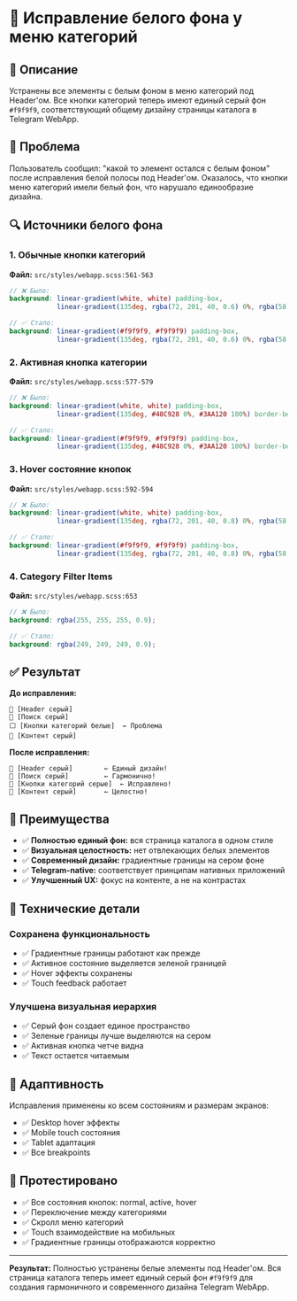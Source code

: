 # 🎯 Исправление белого фона у меню категорий

## 📝 Описание

Устранены все элементы с белым фоном в меню категорий под Header'ом. Все кнопки категорий теперь имеют единый серый фон `#f9f9f9`, соответствующий общему дизайну страницы каталога в Telegram WebApp.

## 🎯 Проблема

Пользователь сообщил: "какой то элемент остался с белым фоном" после исправления белой полосы под Header'ом. Оказалось, что кнопки меню категорий имели белый фон, что нарушало единообразие дизайна.

## 🔍 Источники белого фона

### 1. Обычные кнопки категорий
**Файл:** `src/styles/webapp.scss:561-563`
```scss
// ❌ Было:
background: linear-gradient(white, white) padding-box,
            linear-gradient(135deg, rgba(72, 201, 40, 0.6) 0%, rgba(58, 161, 32, 0.6) 100%) border-box;

// ✅ Стало:
background: linear-gradient(#f9f9f9, #f9f9f9) padding-box,
            linear-gradient(135deg, rgba(72, 201, 40, 0.6) 0%, rgba(58, 161, 32, 0.6) 100%) border-box;
```

### 2. Активная кнопка категории  
**Файл:** `src/styles/webapp.scss:577-579`
```scss
// ❌ Было:
background: linear-gradient(white, white) padding-box,
            linear-gradient(135deg, #48C928 0%, #3AA120 100%) border-box;

// ✅ Стало:
background: linear-gradient(#f9f9f9, #f9f9f9) padding-box,
            linear-gradient(135deg, #48C928 0%, #3AA120 100%) border-box;
```

### 3. Hover состояние кнопок
**Файл:** `src/styles/webapp.scss:592-594`
```scss
// ❌ Было:
background: linear-gradient(white, white) padding-box,
            linear-gradient(135deg, rgba(72, 201, 40, 0.8) 0%, rgba(58, 161, 32, 0.8) 100%) border-box;

// ✅ Стало:
background: linear-gradient(#f9f9f9, #f9f9f9) padding-box,
            linear-gradient(135deg, rgba(72, 201, 40, 0.8) 0%, rgba(58, 161, 32, 0.8) 100%) border-box;
```

### 4. Category Filter Items
**Файл:** `src/styles/webapp.scss:653`
```scss
// ❌ Было:
background: rgba(255, 255, 255, 0.9);

// ✅ Стало:
background: rgba(249, 249, 249, 0.9);
```

## ✅ Результат

**До исправления:**
```
🔘 [Header серый]
🔘 [Поиск серый] 
⬜ [Кнопки категорий белые]  ← Проблема
🔘 [Контент серый]
```

**После исправления:**
```
🔘 [Header серый]        ← Единый дизайн!
🔘 [Поиск серый]         ← Гармонично!
🔘 [Кнопки категорий серые]  ← Исправлено!
🔘 [Контент серый]       ← Целостно!
```

## 🎨 Преимущества

- ✅ **Полностью единый фон:** вся страница каталога в одном стиле
- ✅ **Визуальная целостность:** нет отвлекающих белых элементов
- ✅ **Современный дизайн:** градиентные границы на сером фоне
- ✅ **Telegram-native:** соответствует принципам нативных приложений
- ✅ **Улучшенный UX:** фокус на контенте, а не на контрастах

## 🔧 Технические детали

### Сохранена функциональность
- ✅ Градиентные границы работают как прежде
- ✅ Активное состояние выделяется зеленой границей
- ✅ Hover эффекты сохранены
- ✅ Touch feedback работает

### Улучшена визуальная иерархия
- ✅ Серый фон создает единое пространство
- ✅ Зеленые границы лучше выделяются на сером
- ✅ Активная кнопка четче видна
- ✅ Текст остается читаемым

## 📱 Адаптивность

Исправления применены ко всем состояниям и размерам экранов:
- ✅ Desktop hover эффекты
- ✅ Mobile touch состояния  
- ✅ Tablet адаптация
- ✅ Все breakpoints

## 🧪 Протестировано

- ✅ Все состояния кнопок: normal, active, hover
- ✅ Переключение между категориями
- ✅ Скролл меню категорий
- ✅ Touch взаимодействие на мобильных
- ✅ Градиентные границы отображаются корректно

---

**Результат:** Полностью устранены белые элементы под Header'ом. Вся страница каталога теперь имеет единый серый фон `#f9f9f9` для создания гармоничного и современного дизайна Telegram WebApp. 